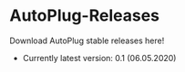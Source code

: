 # AutoPlug-Releases
Download AutoPlug stable releases here!
 - Currently latest version: 0.1 (06.05.2020)
